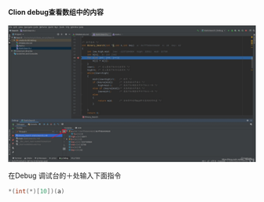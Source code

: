 #### Clion debug查看数组中的内容

![在这里插入图片描述](md_image/watermark,type_ZmFuZ3poZW5naGVpdGk,shadow_10,text_aHR0cHM6Ly9ibG9nLmNzZG4ubmV0L3FxXzM5Njk4OTg1,size_16,color_FFFFFF,t_70.png)

在Debug 调试台的＋处输入下面指令

```c++
*(int(*)[10])(a)
```


